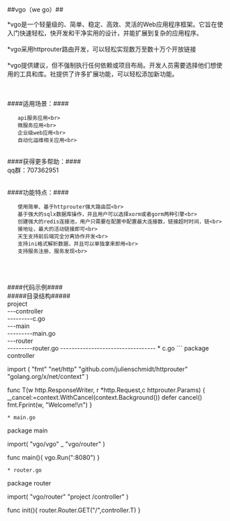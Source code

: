##vgo（we go）##<br>

*vgo是一个轻量级的、简单、稳定、高效、灵活的Web应用程序框架。它旨在使入门快速轻松，快开发和干净实用的设计，并能扩展到复杂的应用程序。<br>  
*vgo采用httprouter路由开发，可以轻松实现数万至数十万个开放链接<br>  
*vgo提供建议，但不强制执行任何依赖或项目布局。开发人员需要选择他们想使用的工具和库。社提供了许多扩展功能，可以轻松添加新功能。<br>  
  
  
<br>   
<br>  
####适用场景：####<br>

<ol>

    api服务应用<br>
    微服务应用<br>
    企业级web应用<br>
    自动化运维相关应用<br>  

</ol>

<br>  
####获得更多帮助：####<br>
qq群：707362951<br>  
<br>


####功能特点：####<br>
<ol>

    使用简单、基于httprouter强大路由层<br>
	基于强大的sqlx数据库操作，并且用户可以选择xorm或者gorm两种引擎<br>
	创建强大的redis连接池，用户只需要在配置中配置最大连接数，链接超时时间，链<br>接地址，最大的活动链接即可<br>
	天生支持前后端完全分离协作开发<br>
	支持ini格式解析数据，并且可以单独拿来即用<br>
	支持服务注册、服务发现<br>  

</ol>
<br>  
<br>  
<br>  
####代码示例####<br>  
#####目录结构#####<br>
project<br>
---controller<br>
---------c.go<br>
---main<br>
---------main.go<br>
---router<br>
---------router.go
----------------------------------
* c.go
```
package controller

import (
   "fmt"
   "net/http"
   "github.com/julienschmidt/httprouter"
   "golang.org/x/net/context"
)


func T(w http.ResponseWriter, r *http.Request,c httprouter.Params) {
   _,cancel:=context.WithCancel(context.Background())
   defer cancel()
   fmt.Fprint(w, "Welcome!\n")
}
```
* main.go
```
package main

import(
   "vgo/vgo"
   _ "vgo/router"
)

func main(){
   vgo.Run(":8080")
}
```
* router.go
```
package router

import(
   "vgo/router"
   "project /controller"
)

func init(){
   router.Router.GET("/",controller.T)
}
```

